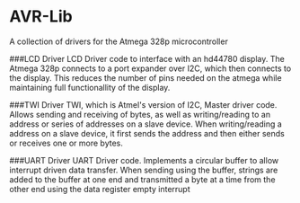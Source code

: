 # AVR-Lib
A collection of drivers for the Atmega 328p microcontroller

###LCD Driver
LCD Driver code to interface with an hd44780 display. The Atmega 328p connects to a port expander over I2C, which then connects to the display. This reduces the number of pins needed on the atmega while maintaining full functionallity of the display.

###TWI Driver
TWI, which is Atmel's version of I2C, Master driver code. Allows sending and receiving of bytes, as well as writing/reading to an address or series of addresses on a slave device. When writing/reading a address on a slave device, it first sends the address and then either sends or receives one or more bytes.

###UART Driver
UART Driver code. Implements a circular buffer to allow interrupt driven data transfer. When sending using the buffer, strings are added to the buffer at one end and transmitted a byte at a time from the other end using the data register empty interrupt
